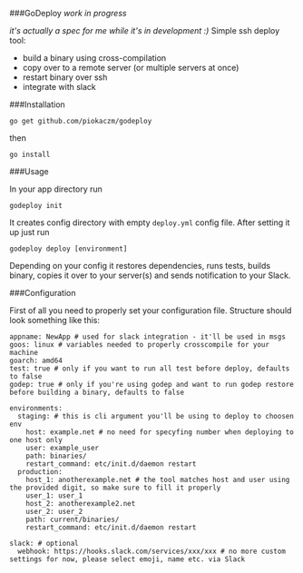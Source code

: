 ###GoDeploy *work in progress*

*it's actually a spec for me while it's in development :)*
Simple ssh deploy tool:
- build a binary using cross-compilation
- copy over to a remote server (or multiple servers at once)
- restart binary over ssh
- integrate with slack

###Installation

`go get github.com/piokaczm/godeploy`

then

`go install`

###Usage

In your app directory run

`godeploy init`

It creates config directory with empty `deploy.yml` config file.
After setting it up just run

`godeploy deploy [environment]`

Depending on your config it restores dependencies, runs tests, builds binary, copies it over to your server(s) and sends notification to your Slack.

###Configuration

First of all you need to properly set your configuration file. Structure should look something like this:

```
appname: NewApp # used for slack integration - it'll be used in msgs
goos: linux # variables needed to properly crosscompile for your machine
goarch: amd64
test: true # only if you want to run all test before deploy, defaults to false
godep: true # only if you're using godep and want to run godep restore before building a binary, defaults to false

environments:
  staging: # this is cli argument you'll be using to deploy to choosen env
    host: example.net # no need for specyfing number when deploying to one host only
    user: example_user
    path: binaries/
    restart_command: etc/init.d/daemon restart
  production:
    host_1: anotherexample.net # the tool matches host and user using the provided digit, so make sure to fill it properly
    user_1: user_1
    host_2: anotherexample2.net
    user_2: user_2
    path: current/binaries/
    restart_command: etc/init.d/daemon restart

slack: # optional
  webhook: https://hooks.slack.com/services/xxx/xxx # no more custom settings for now, please select emoji, name etc. via Slack
```
